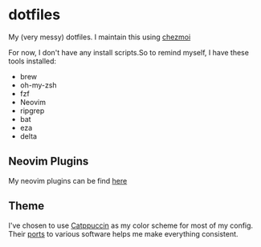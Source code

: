 # dotfiles

My (very messy) dotfiles. I maintain this using [chezmoi](https://www.chezmoi.io/)

For now, I don't have any install scripts.So to remind myself, I have these tools installed:
- brew
- oh-my-zsh
- fzf
- Neovim
- ripgrep
- bat
- eza
- delta

## Neovim Plugins 
My neovim plugins can be find [here](./home/dot_config/nvim/lua/allengueco/packer.lua)

## Theme
I've chosen to use [Catppuccin](https://catppuccin.com/) as my color scheme for most of my config.
Their [ports](https://catppuccin.com/ports) to various software helps me make everything consistent.
